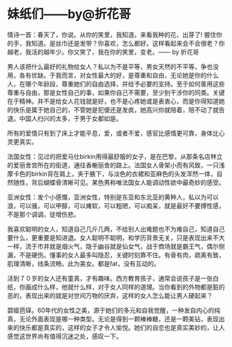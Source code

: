 # 妹纸们——by@折花哥



情诗一首：春天了，你说。从你的笑里，我知道。来看我种的花，出芽了! 握住你的手，我知道。是丝巾还是发带？你喜欢，怎么都好。这样看起来会不会很老？你越老，我活的越年少。你又笑了，我在你的笑里，变老。—— by 折花哥

男人该把什么最好的礼物给女人？私以为不是平等，男女天然的不平等，争也没用，各有优缺。于我而言，对女性最大的好，是尊重和自由，无论她是你的什么人，在哪个年龄段，尊重她们的自由选择，并给予必要的支持。至于如何善用这些尊重与自由，那是女性自己的事，如果你自己不需要，至少别干涉你的同类。关键在于精神。并不是给女人花钱就是好，也不是心疼她或是表衷心，而是你得知道她的快乐是属于她自己的，不管她是犯傻还是发疯，她高兴你就陪着，陪不动了就告退。中国人扫兴的太多，于男于女都如是。

所有的爱情只有到了床上才能平息，爱，或者不爱，感官比感情更可靠，身体比心灵更真实。

法国女性：见过的把爱马仕birkin用得最舒服的女子，是在巴黎，从那条名店林立的爱丽舍宫所在的街道，通往香榭丽舍的路上。法国女人骨架小而有风致，一只浅摩卡色的birkin背在肩上，夹于腋下，与淡色的衣裙和亚麻色的头发浑然一体，自然随性，背后蝴蝶骨清晰可见。某色男称唯法国女人能调动性欲中最奇妙的感受。

亚洲女性：发个小感慨，亚洲女性，特别是东亚和东北亚的黄种人，私以为可以浪，可以骚，可以甲醇，可以瘫软，可以粗陋，可以痴呆，就是最好不要搏性感，不是那个调调，徒增伤悲。 ​​​​

我喜欢聪明的女人，知道自己几斤几两，不给别人出难题也不为难自己，知道自己要什么，更重要是知进退。女人聪明不聪明，和学历背景无关，只是表现出来不大一样，流于市井就是烟火气，隐于幽谷就是仙女气，战于商场就是霸王气，偶尔侧漏，不是硬伤。懂事的女人最多叫隐忍，关键时刻靠不住。有骨有肉，疏离有致，肌理清晰，线条流畅，此为美女。都是fat，没有互动的。

活到７０岁的女人还有童真，才有趣味。西方教育孩子，通常会说孩子是一张白纸，你画成什么样，他就什么样，对于女人同样的道理。当你看到的外物都是脏的恶的，表现出来的就是对世间万物的厌弃，这样的女人怎么能让男人硬起来？

碧姬芭铎。60年代的女性之美，源于她们的多元和自我觉醒，一种发自内心的纯真，无论外面表现是哪一种类型。无论是得到一颗棒棒糖，还是一颗美钻，表现出来的快乐都是真实的，这样的女子才令人愉悦。她们的自恋也是真实美妙的，让人感觉这世界尚有值得沉迷之处，感叹一下。





